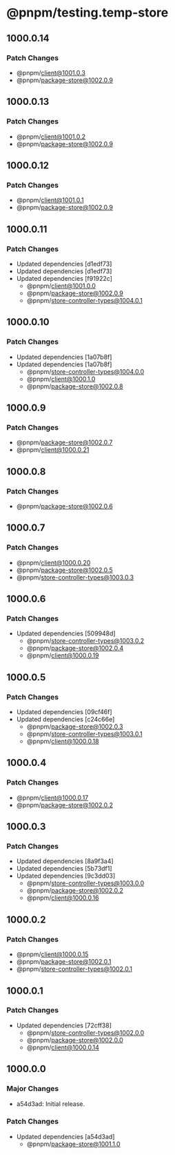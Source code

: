 # @pnpm/testing.temp-store

## 1000.0.14

### Patch Changes

- @pnpm/client@1001.0.3
- @pnpm/package-store@1002.0.9

## 1000.0.13

### Patch Changes

- @pnpm/client@1001.0.2
- @pnpm/package-store@1002.0.9

## 1000.0.12

### Patch Changes

- @pnpm/client@1001.0.1
- @pnpm/package-store@1002.0.9

## 1000.0.11

### Patch Changes

- Updated dependencies [d1edf73]
- Updated dependencies [d1edf73]
- Updated dependencies [f91922c]
  - @pnpm/client@1001.0.0
  - @pnpm/package-store@1002.0.9
  - @pnpm/store-controller-types@1004.0.1

## 1000.0.10

### Patch Changes

- Updated dependencies [1a07b8f]
- Updated dependencies [1a07b8f]
  - @pnpm/store-controller-types@1004.0.0
  - @pnpm/client@1000.1.0
  - @pnpm/package-store@1002.0.8

## 1000.0.9

### Patch Changes

- @pnpm/package-store@1002.0.7
- @pnpm/client@1000.0.21

## 1000.0.8

### Patch Changes

- @pnpm/package-store@1002.0.6

## 1000.0.7

### Patch Changes

- @pnpm/client@1000.0.20
- @pnpm/package-store@1002.0.5
- @pnpm/store-controller-types@1003.0.3

## 1000.0.6

### Patch Changes

- Updated dependencies [509948d]
  - @pnpm/store-controller-types@1003.0.2
  - @pnpm/package-store@1002.0.4
  - @pnpm/client@1000.0.19

## 1000.0.5

### Patch Changes

- Updated dependencies [09cf46f]
- Updated dependencies [c24c66e]
  - @pnpm/package-store@1002.0.3
  - @pnpm/store-controller-types@1003.0.1
  - @pnpm/client@1000.0.18

## 1000.0.4

### Patch Changes

- @pnpm/client@1000.0.17
- @pnpm/package-store@1002.0.2

## 1000.0.3

### Patch Changes

- Updated dependencies [8a9f3a4]
- Updated dependencies [5b73df1]
- Updated dependencies [9c3dd03]
  - @pnpm/store-controller-types@1003.0.0
  - @pnpm/package-store@1002.0.2
  - @pnpm/client@1000.0.16

## 1000.0.2

### Patch Changes

- @pnpm/client@1000.0.15
- @pnpm/package-store@1002.0.1
- @pnpm/store-controller-types@1002.0.1

## 1000.0.1

### Patch Changes

- Updated dependencies [72cff38]
  - @pnpm/store-controller-types@1002.0.0
  - @pnpm/package-store@1002.0.0
  - @pnpm/client@1000.0.14

## 1000.0.0

### Major Changes

- a54d3ad: Initial release.

### Patch Changes

- Updated dependencies [a54d3ad]
  - @pnpm/package-store@1001.1.0
